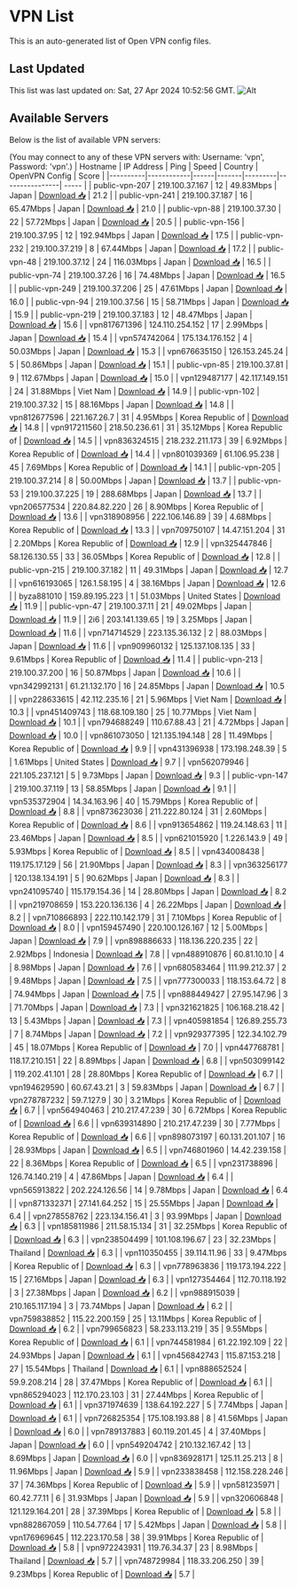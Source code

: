# VPN List

This is an auto-generated list of Open VPN config files.

## Last Updated

This list was last updated on: Sat, 27 Apr 2024 10:52:56 GMT.
![Alt](https://repobeats.axiom.co/api/embed/186b98318ef1479477931607c1ad7d823f12451f.svg "Repobeats analytics image")

## Available Servers

Below is the list of available VPN servers:

(You may connect to any of these VPN servers with: Username: 'vpn', Password: 'vpn'.)
| Hostname | IP Address | Ping | Speed | Country | OpenVPN Config | Score |
|----------|------------|------|-------|---------|----------------| ----- |
| public-vpn-207 | 219.100.37.167 | 12 | 49.83Mbps | Japan | [Download 📥](./configs/server_0_JP.ovpn) | 21.2 |
| public-vpn-241 | 219.100.37.187 | 16 | 65.47Mbps | Japan | [Download 📥](./configs/server_1_JP.ovpn) | 21.0 |
| public-vpn-88 | 219.100.37.30 | 22 | 57.72Mbps | Japan | [Download 📥](./configs/server_2_JP.ovpn) | 20.5 |
| public-vpn-156 | 219.100.37.95 | 12 | 192.94Mbps | Japan | [Download 📥](./configs/server_3_JP.ovpn) | 17.5 |
| public-vpn-232 | 219.100.37.219 | 8 | 67.44Mbps | Japan | [Download 📥](./configs/server_4_JP.ovpn) | 17.2 |
| public-vpn-48 | 219.100.37.12 | 24 | 116.03Mbps | Japan | [Download 📥](./configs/server_5_JP.ovpn) | 16.5 |
| public-vpn-74 | 219.100.37.26 | 16 | 74.48Mbps | Japan | [Download 📥](./configs/server_6_JP.ovpn) | 16.5 |
| public-vpn-249 | 219.100.37.206 | 25 | 47.61Mbps | Japan | [Download 📥](./configs/server_7_JP.ovpn) | 16.0 |
| public-vpn-94 | 219.100.37.56 | 15 | 58.71Mbps | Japan | [Download 📥](./configs/server_8_JP.ovpn) | 15.9 |
| public-vpn-219 | 219.100.37.183 | 12 | 48.47Mbps | Japan | [Download 📥](./configs/server_9_JP.ovpn) | 15.6 |
| vpn817671396 | 124.110.254.152 | 17 | 2.99Mbps | Japan | [Download 📥](./configs/server_10_JP.ovpn) | 15.4 |
| vpn574742064 | 175.134.176.152 | 4 | 50.03Mbps | Japan | [Download 📥](./configs/server_11_JP.ovpn) | 15.3 |
| vpn676635150 | 126.153.245.24 | 5 | 50.86Mbps | Japan | [Download 📥](./configs/server_12_JP.ovpn) | 15.1 |
| public-vpn-85 | 219.100.37.81 | 9 | 112.67Mbps | Japan | [Download 📥](./configs/server_13_JP.ovpn) | 15.0 |
| vpn129487177 | 42.117.149.151 | 24 | 31.88Mbps | Viet Nam | [Download 📥](./configs/server_14_VN.ovpn) | 14.9 |
| public-vpn-102 | 219.100.37.32 | 15 | 88.16Mbps | Japan | [Download 📥](./configs/server_15_JP.ovpn) | 14.8 |
| vpn812677596 | 221.167.26.7 | 31 | 4.95Mbps | Korea Republic of | [Download 📥](./configs/server_16_KR.ovpn) | 14.8 |
| vpn917211560 | 218.50.236.61 | 31 | 35.12Mbps | Korea Republic of | [Download 📥](./configs/server_17_KR.ovpn) | 14.5 |
| vpn836324515 | 218.232.211.173 | 39 | 6.92Mbps | Korea Republic of | [Download 📥](./configs/server_18_KR.ovpn) | 14.4 |
| vpn801039369 | 61.106.95.238 | 45 | 7.69Mbps | Korea Republic of | [Download 📥](./configs/server_19_KR.ovpn) | 14.1 |
| public-vpn-205 | 219.100.37.214 | 8 | 50.00Mbps | Japan | [Download 📥](./configs/server_20_JP.ovpn) | 13.7 |
| public-vpn-53 | 219.100.37.225 | 19 | 288.68Mbps | Japan | [Download 📥](./configs/server_21_JP.ovpn) | 13.7 |
| vpn206577534 | 220.84.82.220 | 26 | 8.90Mbps | Korea Republic of | [Download 📥](./configs/server_22_KR.ovpn) | 13.6 |
| vpn318908956 | 222.106.146.89 | 39 | 4.68Mbps | Korea Republic of | [Download 📥](./configs/server_23_KR.ovpn) | 13.3 |
| vpn709750107 | 14.47.151.204 | 31 | 2.20Mbps | Korea Republic of | [Download 📥](./configs/server_24_KR.ovpn) | 12.9 |
| vpn325447846 | 58.126.130.55 | 33 | 36.05Mbps | Korea Republic of | [Download 📥](./configs/server_25_KR.ovpn) | 12.8 |
| public-vpn-215 | 219.100.37.182 | 11 | 49.31Mbps | Japan | [Download 📥](./configs/server_26_JP.ovpn) | 12.7 |
| vpn616193065 | 126.1.58.195 | 4 | 38.16Mbps | Japan | [Download 📥](./configs/server_27_JP.ovpn) | 12.6 |
| byza881010 | 159.89.195.223 | 1 | 51.03Mbps | United States | [Download 📥](./configs/server_28_US.ovpn) | 11.9 |
| public-vpn-47 | 219.100.37.11 | 21 | 49.02Mbps | Japan | [Download 📥](./configs/server_29_JP.ovpn) | 11.9 |
| 2i6 | 203.141.139.65 | 19 | 3.25Mbps | Japan | [Download 📥](./configs/server_30_JP.ovpn) | 11.6 |
| vpn714714529 | 223.135.36.132 | 2 | 88.03Mbps | Japan | [Download 📥](./configs/server_31_JP.ovpn) | 11.6 |
| vpn909960132 | 125.137.108.135 | 33 | 9.61Mbps | Korea Republic of | [Download 📥](./configs/server_32_KR.ovpn) | 11.4 |
| public-vpn-213 | 219.100.37.200 | 16 | 50.87Mbps | Japan | [Download 📥](./configs/server_33_JP.ovpn) | 10.6 |
| vpn342992131 | 61.21.132.170 | 16 | 24.85Mbps | Japan | [Download 📥](./configs/server_34_JP.ovpn) | 10.5 |
| vpn228633615 | 42.112.235.16 | 21 | 5.96Mbps | Viet Nam | [Download 📥](./configs/server_35_VN.ovpn) | 10.3 |
| vpn451409743 | 118.68.109.180 | 25 | 10.77Mbps | Viet Nam | [Download 📥](./configs/server_36_VN.ovpn) | 10.1 |
| vpn794688249 | 110.67.88.43 | 21 | 4.72Mbps | Japan | [Download 📥](./configs/server_37_JP.ovpn) | 10.0 |
| vpn861073050 | 121.135.194.148 | 28 | 11.49Mbps | Korea Republic of | [Download 📥](./configs/server_38_KR.ovpn) | 9.9 |
| vpn431396938 | 173.198.248.39 | 5 | 1.61Mbps | United States | [Download 📥](./configs/server_39_US.ovpn) | 9.7 |
| vpn562079946 | 221.105.237.121 | 5 | 9.73Mbps | Japan | [Download 📥](./configs/server_40_JP.ovpn) | 9.3 |
| public-vpn-147 | 219.100.37.119 | 13 | 58.85Mbps | Japan | [Download 📥](./configs/server_41_JP.ovpn) | 9.1 |
| vpn535372904 | 14.34.163.96 | 40 | 15.79Mbps | Korea Republic of | [Download 📥](./configs/server_42_KR.ovpn) | 8.8 |
| vpn873623036 | 211.222.80.124 | 31 | 2.60Mbps | Korea Republic of | [Download 📥](./configs/server_43_KR.ovpn) | 8.6 |
| vpn913654862 | 119.24.148.63 | 11 | 23.46Mbps | Japan | [Download 📥](./configs/server_44_JP.ovpn) | 8.5 |
| vpn621015920 | 1.226.143.9 | 49 | 5.93Mbps | Korea Republic of | [Download 📥](./configs/server_45_KR.ovpn) | 8.5 |
| vpn434008438 | 119.175.17.129 | 56 | 21.90Mbps | Japan | [Download 📥](./configs/server_46_JP.ovpn) | 8.3 |
| vpn363256177 | 120.138.134.191 | 5 | 90.62Mbps | Japan | [Download 📥](./configs/server_47_JP.ovpn) | 8.3 |
| vpn241095740 | 115.179.154.36 | 14 | 28.80Mbps | Japan | [Download 📥](./configs/server_48_JP.ovpn) | 8.2 |
| vpn219708659 | 153.220.136.136 | 4 | 26.22Mbps | Japan | [Download 📥](./configs/server_49_JP.ovpn) | 8.2 |
| vpn710866893 | 222.110.142.179 | 31 | 7.10Mbps | Korea Republic of | [Download 📥](./configs/server_50_KR.ovpn) | 8.0 |
| vpn159457490 | 220.100.126.167 | 12 | 5.00Mbps | Japan | [Download 📥](./configs/server_51_JP.ovpn) | 7.9 |
| vpn898886633 | 118.136.220.235 | 22 | 2.92Mbps | Indonesia | [Download 📥](./configs/server_52_ID.ovpn) | 7.8 |
| vpn488910876 | 60.81.10.10 | 4 | 8.98Mbps | Japan | [Download 📥](./configs/server_53_JP.ovpn) | 7.6 |
| vpn680583464 | 111.99.212.37 | 2 | 9.48Mbps | Japan | [Download 📥](./configs/server_54_JP.ovpn) | 7.5 |
| vpn777300033 | 118.153.64.72 | 8 | 74.94Mbps | Japan | [Download 📥](./configs/server_55_JP.ovpn) | 7.5 |
| vpn888449427 | 27.95.147.96 | 3 | 71.70Mbps | Japan | [Download 📥](./configs/server_56_JP.ovpn) | 7.3 |
| vpn321621825 | 106.168.218.42 | 13 | 5.43Mbps | Japan | [Download 📥](./configs/server_57_JP.ovpn) | 7.3 |
| vpn405981854 | 126.89.255.73 | 7 | 8.74Mbps | Japan | [Download 📥](./configs/server_58_JP.ovpn) | 7.2 |
| vpn929377395 | 122.34.102.79 | 45 | 18.07Mbps | Korea Republic of | [Download 📥](./configs/server_59_KR.ovpn) | 7.0 |
| vpn447768781 | 118.17.210.151 | 22 | 8.89Mbps | Japan | [Download 📥](./configs/server_60_JP.ovpn) | 6.8 |
| vpn503099142 | 119.202.41.101 | 28 | 28.80Mbps | Korea Republic of | [Download 📥](./configs/server_61_KR.ovpn) | 6.7 |
| vpn194629590 | 60.67.43.21 | 3 | 59.83Mbps | Japan | [Download 📥](./configs/server_62_JP.ovpn) | 6.7 |
| vpn278787232 | 59.7.127.9 | 30 | 3.21Mbps | Korea Republic of | [Download 📥](./configs/server_63_KR.ovpn) | 6.7 |
| vpn564940463 | 210.217.47.239 | 30 | 6.72Mbps | Korea Republic of | [Download 📥](./configs/server_64_KR.ovpn) | 6.6 |
| vpn639314890 | 210.217.47.239 | 30 | 7.77Mbps | Korea Republic of | [Download 📥](./configs/server_65_KR.ovpn) | 6.6 |
| vpn898073197 | 60.131.201.107 | 16 | 28.93Mbps | Japan | [Download 📥](./configs/server_66_JP.ovpn) | 6.5 |
| vpn746801960 | 14.42.239.158 | 22 | 8.36Mbps | Korea Republic of | [Download 📥](./configs/server_67_KR.ovpn) | 6.5 |
| vpn231738896 | 126.74.140.219 | 4 | 47.86Mbps | Japan | [Download 📥](./configs/server_68_JP.ovpn) | 6.4 |
| vpn565913822 | 202.224.126.56 | 14 | 9.78Mbps | Japan | [Download 📥](./configs/server_69_JP.ovpn) | 6.4 |
| vpn871332371 | 27.141.64.252 | 15 | 25.55Mbps | Japan | [Download 📥](./configs/server_70_JP.ovpn) | 6.4 |
| vpn278558762 | 223.134.156.41 | 3 | 93.99Mbps | Japan | [Download 📥](./configs/server_71_JP.ovpn) | 6.3 |
| vpn185811986 | 211.58.15.134 | 31 | 32.25Mbps | Korea Republic of | [Download 📥](./configs/server_72_KR.ovpn) | 6.3 |
| vpn238504499 | 101.108.196.67 | 23 | 32.23Mbps | Thailand | [Download 📥](./configs/server_73_TH.ovpn) | 6.3 |
| vpn110350455 | 39.114.11.96 | 33 | 9.47Mbps | Korea Republic of | [Download 📥](./configs/server_74_KR.ovpn) | 6.3 |
| vpn778963836 | 119.173.194.222 | 15 | 27.16Mbps | Japan | [Download 📥](./configs/server_75_JP.ovpn) | 6.3 |
| vpn127354464 | 112.70.118.192 | 3 | 27.38Mbps | Japan | [Download 📥](./configs/server_76_JP.ovpn) | 6.2 |
| vpn988915039 | 210.165.117.194 | 3 | 73.74Mbps | Japan | [Download 📥](./configs/server_77_JP.ovpn) | 6.2 |
| vpn759838852 | 115.22.200.159 | 25 | 13.11Mbps | Korea Republic of | [Download 📥](./configs/server_78_KR.ovpn) | 6.2 |
| vpn799656823 | 58.233.113.219 | 35 | 9.55Mbps | Korea Republic of | [Download 📥](./configs/server_79_KR.ovpn) | 6.1 |
| vpn744581984 | 61.22.192.109 | 22 | 24.93Mbps | Japan | [Download 📥](./configs/server_80_JP.ovpn) | 6.1 |
| vpn456842743 | 115.87.153.218 | 27 | 15.54Mbps | Thailand | [Download 📥](./configs/server_81_TH.ovpn) | 6.1 |
| vpn888652524 | 59.9.208.214 | 28 | 37.47Mbps | Korea Republic of | [Download 📥](./configs/server_82_KR.ovpn) | 6.1 |
| vpn865294023 | 112.170.23.103 | 31 | 27.44Mbps | Korea Republic of | [Download 📥](./configs/server_83_KR.ovpn) | 6.1 |
| vpn371974639 | 138.64.192.227 | 5 | 7.74Mbps | Japan | [Download 📥](./configs/server_84_JP.ovpn) | 6.1 |
| vpn726825354 | 175.108.193.88 | 8 | 41.56Mbps | Japan | [Download 📥](./configs/server_85_JP.ovpn) | 6.0 |
| vpn789137883 | 60.119.201.45 | 4 | 37.40Mbps | Japan | [Download 📥](./configs/server_86_JP.ovpn) | 6.0 |
| vpn549204742 | 210.132.167.42 | 13 | 8.69Mbps | Japan | [Download 📥](./configs/server_87_JP.ovpn) | 6.0 |
| vpn836928171 | 125.11.25.213 | 8 | 11.96Mbps | Japan | [Download 📥](./configs/server_88_JP.ovpn) | 5.9 |
| vpn233838458 | 112.158.228.246 | 37 | 74.36Mbps | Korea Republic of | [Download 📥](./configs/server_89_KR.ovpn) | 5.9 |
| vpn581235971 | 60.42.77.11 | 6 | 31.93Mbps | Japan | [Download 📥](./configs/server_90_JP.ovpn) | 5.9 |
| vpn320606848 | 121.129.164.201 | 28 | 37.39Mbps | Korea Republic of | [Download 📥](./configs/server_91_KR.ovpn) | 5.8 |
| vpn882867059 | 110.54.77.64 | 17 | 5.42Mbps | Japan | [Download 📥](./configs/server_92_JP.ovpn) | 5.8 |
| vpn176969645 | 112.223.170.58 | 38 | 39.91Mbps | Korea Republic of | [Download 📥](./configs/server_93_KR.ovpn) | 5.8 |
| vpn972243931 | 119.76.34.37 | 23 | 8.98Mbps | Thailand | [Download 📥](./configs/server_94_TH.ovpn) | 5.7 |
| vpn748729984 | 118.33.206.250 | 39 | 9.23Mbps | Korea Republic of | [Download 📥](./configs/server_95_KR.ovpn) | 5.7 |
